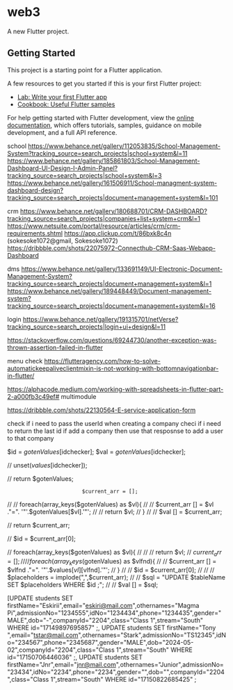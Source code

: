 # web3

A new Flutter project.

## Getting Started

This project is a starting point for a Flutter application.

A few resources to get you started if this is your first Flutter project:

- [Lab: Write your first Flutter app](https://docs.flutter.dev/get-started/codelab)
- [Cookbook: Useful Flutter samples](https://docs.flutter.dev/cookbook)

For help getting started with Flutter development, view the
[online documentation](https://docs.flutter.dev/), which offers tutorials,
samples, guidance on mobile development, and a full API reference.


school
https://www.behance.net/gallery/112053835/School-Management-System?tracking_source=search_projects|school+system&l=11
https://www.behance.net/gallery/185861803/School-Management-Dashboard-UI-Design-I-Admin-Panel?tracking_source=search_projects|school+system&l=3
https://www.behance.net/gallery/161506911/School-managment-system-dashboard-design?tracking_source=search_projects|document+management+system&l=101

crm
https://www.behance.net/gallery/180688701/CRM-DASHBOARD?tracking_source=search_projects|companies+list+system+crm&l=1
https://www.netsuite.com/portal/resource/articles/crm/crm-requirements.shtml
https://app.clickup.com/t/86bxk8c4n (sokesoke1072@gmail, Sokesoke1072)
https://dribbble.com/shots/22075972-Connecthub-CRM-Saas-Webapp-Dashboard

dms
https://www.behance.net/gallery/133691149/UI-Electronic-Document-Management-System?tracking_source=search_projects|document+management+system&l=1
https://www.behance.net/gallery/189448449/Document-management-system?tracking_source=search_projects|document+management+system&l=16




login
https://www.behance.net/gallery/191315701/netVerse?tracking_source=search_projects|login+ui+design&l=11


https://stackoverflow.com/questions/69244730/another-exception-was-thrown-assertion-failed-in-flutter

menu check
https://flutteragency.com/how-to-solve-automatickeepaliveclientmixin-is-not-working-with-bottomnavigationbar-in-flutter/


https://alphacode.medium.com/working-with-spreadsheets-in-flutter-part-2-a000fb3c49ef# multimodule

https://dribbble.com/shots/22130564-E-service-application-form


check if i need to pass the userId when creating a company
checi if i need to return the last id if add a company then use that resposnse to add a user to that company



$id = $gotenValues[$idchecker];
$val = $gotenValues[$idchecker];

//                         unset($values[$idchecker]);

//                         return $gotenValues;

                            $current_arr = [];
//
//                         foreach(array_keys($gotenValues) as $vl){
//
//                               $current_arr [] = $vl ."=". '"'.$gotenValues[$vl].'"';
// //                             return $vl;
//                         }
//
//                         $val [] = $current_arr;

//                         return $current_arr;

//                          $id = $current_arr[0];

//                        foreach(array_keys($gotenValues) as $vl){
//
// //                        return $vl;
//                            $current_arr = [];
//
//                            foreach(array_keys($gotenValues) as $vlfnd){
//
//                                $current_arr [] = $vlfnd ."=". '"'.$values[$vl][$vlfnd].'"';
//
}
//
//                             $id = $current_arr[0];
//
//
//                           $placeholders = implode(",",$current_arr);
//
//                           $sql = "UPDATE $tableName SET $placeholders WHERE $id ;";
//
//                           $val [] = $sql;



[UPDATE students SET firstName="Eskirii",email="eskiri@mail.com",othernames="Magma
Pi",admissionNo="1234555",idNo="1234434",phone="1234435",gender="MALE",dob="-",companyId="2204",class="Class 1",stream="South" WHERE id="17149897695857" ;, UPDATE students SET firstName="Tony
",email="tstar@mail.com",othernames="Stark",admissionNo="TS12345",idNo="234567",phone="2345687",gender="MALE",dob="2024-05-02",companyId="2204",class="Class 1",stream="South" WHERE id="17150706446036" ;, UPDATE students SET
firstName="Jnr",email="jnr@mail.com",othernames="Junior",admissionNo="23434",idNo="2234",phone="2234",gender="",dob="",companyId="2204",class="Class 1",stream="South" WHERE id="17150822685425" ;